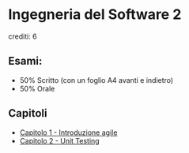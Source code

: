 # Ingegneria del Software 2

crediti: 6

## Esami:
- 50% Scritto (con un foglio A4 avanti e indietro)
- 50% Orale

## Capitoli
- [Capitolo 1 - Introduzione agile](capitolo1.md)
- [Capitolo 2 - Unit Testing](capitolo2.md)
